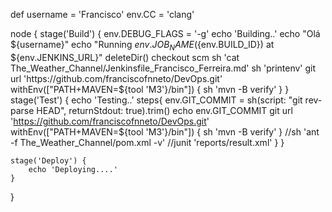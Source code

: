 def username = 'Francisco'
env.CC = 'clang'

node {
	stage('Build') {
		env.DEBUG_FLAGS = '-g'
		echo 'Building..'
		echo "Olá ${username}"
		echo "Running ${env.JOB_NAME} (${env.BUILD_ID}) at ${env.JENKINS_URL}"
		deleteDir()
		checkout scm
		sh 'cat The_Weather_Channel/Jenkinsfile_Francisco_Ferreira.md'
		sh 'printenv'
		git url 'https://github.com/franciscofnneto/DevOps.git'
		withEnv(["PATH+MAVEN=${tool 'M3'}/bin"]) {
      		sh 'mvn -B verify'
      		}
		}	
	stage('Test') {
		echo 'Testing..'
		steps{
			env.GIT_COMMIT = sh(script: "git rev-parse HEAD", returnStdout: true).trim()
			echo env.GIT_COMMIT
			git url 'https://github.com/franciscofnneto/DevOps.git'
			withEnv(["PATH+MAVEN=${tool 'M3'}/bin"]) {
      			sh 'mvn -B verify'
      			}
			//sh 'ant -f The_Weather_Channel/pom.xml -v'
			//junit 'reports/result.xml'
			}
		}
	
	stage('Deploy') {
		echo 'Deploying....'
	}
}
